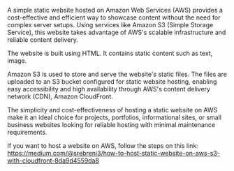 A simple static website hosted on Amazon Web Services (AWS) provides a cost-effective and efficient way to showcase content without the need for complex server setups. Using services like Amazon S3 (Simple Storage Service), this website takes advantage of AWS's scalable infrastructure and reliable content delivery.

The website is built using HTML. It contains static content such as text, image.

Amazon S3 is used to store and serve the website's static files. The files are uploaded to an S3 bucket configured for static website hosting, enabling easy accessibility and high availability through AWS's content delivery network (CDN), Amazon CloudFront.

The simplicity and cost-effectiveness of hosting a static website on AWS make it an ideal choice for projects, portfolios, informational sites, or small business websites looking for reliable hosting with minimal maintenance requirements. 

If you want to host a website on AWS, follow the steps on this link: https://medium.com/@srebreni3/how-to-host-static-website-on-aws-s3-with-cloudfront-8da9d4559da8


